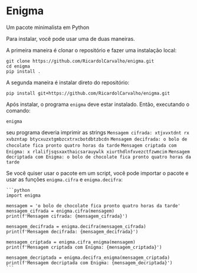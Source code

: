 # Enigma
Um pacote minimalista em Python

Para instalar, você pode usar uma de duas maneiras.

A primeira maneira é clonar o repositório e fazer uma instalação local:

    git clone https://github.com/RicardolCarvalho/enigma.git
    cd enigma
    pip install .

A segunda maneira é instalar direto do repositório:

    pip install git+https://github.com/RicardolCarvalho/enigma.git

Após instalar, o programa `enigma` deve estar instalado. Então, executando o comando:

    enigma

seu programa deveria imprimir as strings `Mensagem cifrada: xtjxvxtdnt rx xvbzntap btycxuzxtgmbzcxtrxcbotdbtzbcdn`
                                        `Mensagem decifrada: o bolo de chocolate fica pronto quatro horas da tarde`
                                        `Mensagem criptada com Enigma: x rlalifjsqsxaxthaicsarauywlk xiurthdlnfxvezctfzwmcim`
                                        `Mensagem decriptada com Enigma: o bolo de chocolate fica pronto quatro horas da tarde`


Se você quiser usar o pacote em um script, você pode importar o pacote e usar as funções `enigma.cifra` e `enigma.decifra`:
    
    ```python
    import enigma

    mensagem = 'o bolo de chocolate fica pronto quatro horas da tarde'
    mensagem_cifrada = enigma.cifra(mensagem)
    print(f'Mensagem cifrada: {mensagem_cifrada}')

    mensagem_decifrada = enigma.decifra(mensagem_cifrada)
    print(f'Mensagem decifrada: {mensagem_decifrada}')

    mensagem_criptada = enigma.cifra_enigma(mensagem)
    print(f'Mensagem criptada com Enigma: {mensagem_criptada}')

    mensagem_decriptada = enigma.decifra_enigma(mensagem_criptada)
    print(f'Mensagem decriptada com Enigma: {mensagem_decriptada}')
    ```
